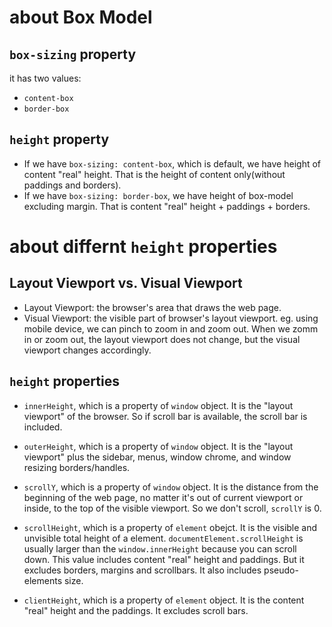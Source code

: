 # about Box Model
## `box-sizing` property
it has two values:
- `content-box`
- `border-box`

## `height` property
- If we have `box-sizing: content-box`, which is default, we have height of content "real" height. That is the height of content only(without paddings and borders).
- If we have `box-sizing: border-box`, we have height of box-model excluding margin. That is content "real" height + paddings + borders.

# about differnt `height` properties
## Layout Viewport vs. Visual Viewport
- Layout Viewport: the browser's area that draws the web page.
- Visual Viewport: the visible part of browser's layout viewport.
eg. using mobile device, we can pinch to zoom in and zoom out. When we zomm in or zoom out, the layout viewport does not change, but the visual viewport changes accordingly.

## `height` properties
- `innerHeight`, which is a property of `window` object. It is the "layout viewport" of the browser. So if scroll bar is available, the scroll bar is included.

- `outerHeight`, which is a property of `window` object. It is the "layout viewport" plus the sidebar, menus, window chrome, and window resizing borders/handles.

- `scrollY`, which is a property of `window` object. It is the distance from the beginning of the web page, no matter it's out of current viewport or inside, to the top of the visible viewport. So we don't scroll, `scrollY` is 0.

- `scrollHeight`, which is a property of `element` obejct. It is the visible and unvisible total height of a element. `documentElement.scrollHeight` is usually larger than the `window.innerHeight` because you can scroll down. This value includes content "real" height and paddings. But it excludes borders, margins and scrollbars. It also includes pseudo-elements size.

- `clientHeight`, which is a property of `element` object. It is the content "real" height and the paddings. It excludes scroll bars.